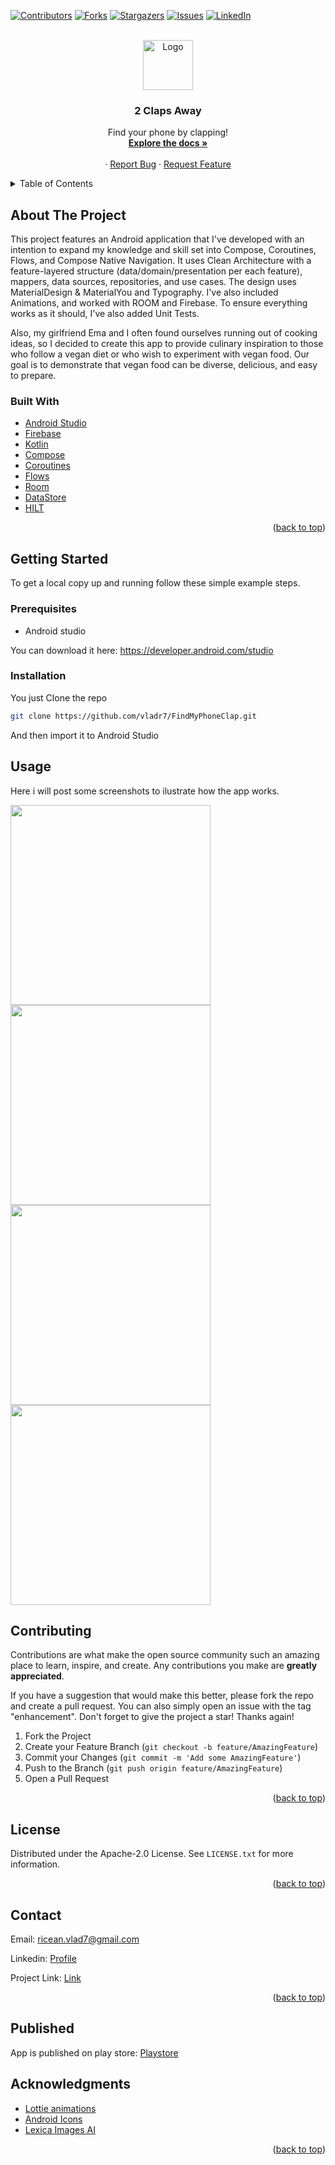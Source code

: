 <!-- Improved compatibility of back to top link: See: https://github.com/othneildrew/Best-README-Template/pull/73 -->
<a name="readme-top"></a>
<!--
*** Thanks for checking out the Best-README-Template. If you have a suggestion
*** that would make this better, please fork the repo and create a pull request
*** or simply open an issue with the tag "enhancement".
*** Don't forget to give the project a star!
*** Thanks again! Now go create something AMAZING! :D
-->



<!-- PROJECT SHIELDS -->
<!--
*** I'm using markdown "reference style" links for readability.
*** Reference links are enclosed in brackets [ ] instead of parentheses ( ).
*** See the bottom of this document for the declaration of the reference variables
*** for contributors-url, forks-url, etc. This is an optional, concise syntax you may use.
*** https://www.markdownguide.org/basic-syntax/#reference-style-links
-->
[![Contributors][contributors-shield]][contributors-url]
[![Forks][forks-shield]][forks-url]
[![Stargazers][stars-shield]][stars-url]
[![Issues][issues-shield]][issues-url]
[![LinkedIn][linkedin-shield]][linkedin-url]



<!-- PROJECT LOGO -->
<br />
<div align="center">
  <a href="https://github.com/othneildrew/Best-README-Template">
    <img src="images/logo.png" alt="Logo" width="80" height="80">
  </a>

  <h3 align="center">2 Claps Away</h3>

  <p align="center">
  Find your phone by clapping!
    <br />
    <a href="https://github.com/vladr7/FindMyPhoneClap"><strong>Explore the docs »</strong></a>
    <br />
    <br />
    ·
    <a href="https://github.com/vladr7/FindMyPhoneClap/issues">Report Bug</a>
    ·
    <a href="https://github.com/vladr7/FindMyPhoneClap/issues">Request Feature</a>
  </p>
</div>



<!-- TABLE OF CONTENTS -->
<details>
  <summary>Table of Contents</summary>
  <ol>
    <li>
      <a href="#about-the-project">About The Project</a>
      <ul>
        <li><a href="#built-with">Built With</a></li>
      </ul>
    </li>
    <li>
      <a href="#getting-started">Getting Started</a>
      <ul>
        <li><a href="#prerequisites">Prerequisites</a></li>
        <li><a href="#installation">Installation</a></li>
      </ul>
    </li>
    <li><a href="#usage">Usage</a></li>
    <li><a href="#contributing">Contributing</a></li>
    <li><a href="#license">License</a></li>
    <li><a href="#contact">Contact</a></li>
    <li><a href="#contact">Published</a></li>
    <li><a href="#acknowledgments">Acknowledgments</a></li>
  </ol>
</details>



<!-- ABOUT THE PROJECT -->
## About The Project

This project features an Android application that I've developed with an intention to expand my knowledge and skill set into Compose, Coroutines, Flows, and Compose Native Navigation. It uses Clean Architecture with a feature-layered structure (data/domain/presentation per each feature), mappers, data sources, repositories, and use cases. The design uses MaterialDesign & MaterialYou and Typography. I've also included Animations, and worked with ROOM and Firebase. To ensure everything works as it should, I've also added Unit Tests.

Also, my girlfriend Ema and I often found ourselves running out of cooking ideas, so I decided to create this app to provide culinary inspiration to those who follow a vegan diet or who wish to experiment with vegan food. Our goal is to demonstrate that vegan food can be diverse, delicious, and easy to prepare.

### Built With

* [Android Studio](https://developer.android.com/studio)
* [Firebase](https://firebase.google.com/)
* [Kotlin](https://kotlinlang.org/)
* [Compose](https://developer.android.com/jetpack/compose)
* [Coroutines](https://developer.android.com/studio](https://kotlinlang.org/docs/coroutines-overview.html))
* [Flows](https://developer.android.com/kotlin/flow)
* [Room](https://developer.android.com/training/data-storage/room)
* [DataStore](https://developer.android.com/topic/libraries/architecture/datastore)
* [HILT](https://dagger.dev/hilt/)

<p align="right">(<a href="#readme-top">back to top</a>)</p>



<!-- GETTING STARTED -->
## Getting Started

To get a local copy up and running follow these simple example steps.

### Prerequisites

* Android studio

You can download it here: https://developer.android.com/studio

### Installation

You just Clone the repo 
   ```sh
   git clone https://github.com/vladr7/FindMyPhoneClap.git
   ```

And then import it to Android Studio

<!-- USAGE EXAMPLES -->
## Usage

Here i will post some screenshots to ilustrate how the app works.

 <img src="https://github.com/vladr7/FindMyPhoneClap/blob/main/images/ss1.png" width="320">
 
 <img src="https://github.com/vladr7/FindMyPhoneClap/blob/main/images/ss2.png" width="320">

 <img src="https://github.com/vladr7/FindMyPhoneClap/blob/main/images/ss3.png" width="320">

 <img src="https://github.com/vladr7/FindMyPhoneClap/blob/main/images/ss4.png" width="320">

<!-- CONTRIBUTING -->
## Contributing

Contributions are what make the open source community such an amazing place to learn, inspire, and create. Any contributions you make are **greatly appreciated**.

If you have a suggestion that would make this better, please fork the repo and create a pull request. You can also simply open an issue with the tag "enhancement".
Don't forget to give the project a star! Thanks again!

1. Fork the Project
2. Create your Feature Branch (`git checkout -b feature/AmazingFeature`)
3. Commit your Changes (`git commit -m 'Add some AmazingFeature'`)
4. Push to the Branch (`git push origin feature/AmazingFeature`)
5. Open a Pull Request

<p align="right">(<a href="#readme-top">back to top</a>)</p>



<!-- LICENSE -->
## License

Distributed under the Apache-2.0 License. See `LICENSE.txt` for more information.

<p align="right">(<a href="#readme-top">back to top</a>)</p>



<!-- CONTACT -->
## Contact

Email: ricean.vlad7@gmail.com

Linkedin: [Profile](https://www.linkedin.com/in/vlad-ricean-12155622a/)

Project Link: [Link](https://github.com/vladr7/FindMyPhoneClap)

<p align="right">(<a href="#readme-top">back to top</a>)</p>

## Published

App is published on play store: [Playstore](https://play.google.com/store/apps/details?id=com.riviem.FindMyPhoneClap)

<!-- ACKNOWLEDGMENTS -->
## Acknowledgments

* [Lottie animations](https://lottiefiles.com/)
* [Android Icons](https://icons8.com/icons/set/android)
* [Lexica Images AI](https://lexica.art/aperture)

<p align="right">(<a href="#readme-top">back to top</a>)</p>



<!-- MARKDOWN LINKS & IMAGES -->
<!-- https://www.markdownguide.org/basic-syntax/#reference-style-links -->
[contributors-shield]: https://img.shields.io/github/contributors/vladr7/FindMyPhoneClap.svg?style=for-the-badge
[contributors-url]: https://github.com/vladr7/FindMyPhoneClap/graphs/contributors
[forks-shield]: https://img.shields.io/github/forks/vladr7/FindMyPhoneClap.svg?style=for-the-badge
[forks-url]: https://github.com/vladr7/FindMyPhoneClap/network/members
[stars-shield]: https://img.shields.io/github/stars/vladr7/FindMyPhoneClap.svg?style=for-the-badge
[stars-url]: https://github.com/vladr7/FindMyPhoneClap/stargazers
[issues-shield]: https://img.shields.io/github/issues/vladr7/FindMyPhoneClap.svg?style=for-the-badge
[issues-url]: https://github.com/vladr7/FindMyPhoneClap/issues
[linkedin-shield]: https://img.shields.io/badge/-LinkedIn-black.svg?style=for-the-badge&logo=linkedin&colorB=555
[linkedin-url]: https://www.linkedin.com/in/vlad-ricean-12155622a

